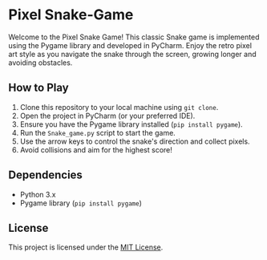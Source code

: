 # Pixel Snake-Game

Welcome to the Pixel Snake Game! This classic Snake game is implemented using the Pygame library and developed in PyCharm. Enjoy the retro pixel art style as you navigate the snake through the screen, growing longer and avoiding obstacles.

## How to Play

1. Clone this repository to your local machine using `git clone`.
2. Open the project in PyCharm (or your preferred IDE).
3. Ensure you have the Pygame library installed (`pip install pygame`).
4. Run the `Snake_game.py` script to start the game.
5. Use the arrow keys to control the snake's direction and collect pixels.
6. Avoid collisions and aim for the highest score!

## Dependencies

- Python 3.x
- Pygame library (`pip install pygame`)

## License

This project is licensed under the [MIT License](LICENSE).
